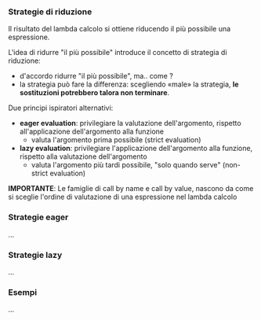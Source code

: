 ### Strategie di riduzione
Il risultato del lambda calcolo si ottiene riducendo il più possibile una espressione.

L'idea di ridurre "il più possibile" introduce il concetto di strategia di riduzione:
- d'accordo ridurre "il più possibile", ma.. come ?
- la strategia può fare la differenza: scegliendo «male» la strategia, **le sostituzioni potrebbero talora non terminare**.

Due principi ispiratori alternativi:
- **eager evaluation**: privilegiare la valutazione dell'argomento, rispetto all'applicazione dell'argomento alla funzione
    - valuta l'argomento prima possibile (strict evaluation)
- **lazy evaluation**: privilegiare l'applicazione dell'argomento alla funzione, rispetto alla valutazione dell'argomento
    - valuta l'argomento più tardi possibile, "solo quando serve" (non-strict evaluation)

**IMPORTANTE**: Le famiglie di call by name e call by value, nascono da come si sceglie l'ordine di valutazione di una espressione nel lambda calcolo  

### Strategie eager
...

### Strategie lazy
...

### Esempi
...